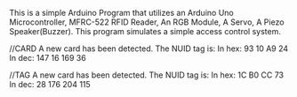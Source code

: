 This is a simple Arduino Program that utilizes an Arduino Uno Microcontroller, MFRC-522 RFID Reader, An RGB Module, A Servo, A Piezo Speaker(Buzzer).
This program simulates a simple access control system.


//CARD
A new card has been detected.
The NUID tag is:
In hex:  93 10 A9 24
In dec:  147 16 169 36

//TAG
A new card has been detected.
The NUID tag is:
In hex:  1C B0 CC 73
In dec:  28 176 204 115